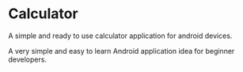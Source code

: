 # Calculator
A simple and ready to use calculator application for android devices.

A very simple and easy to learn Android application idea for beginner developers.
